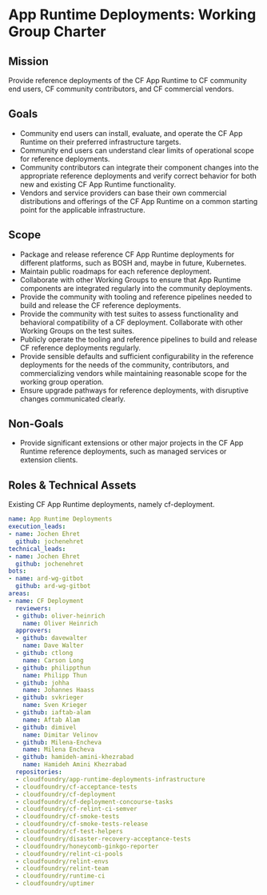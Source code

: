 # App Runtime Deployments: Working Group Charter

## Mission

Provide reference deployments of the CF App Runtime to CF community end users, CF community contributors, and CF commercial vendors.


## Goals

- Community end users can install, evaluate, and operate the CF App Runtime on their preferred infrastructure targets.
- Community end users can understand clear limits of operational scope for reference deployments.
- Community contributors can integrate their component changes into the appropriate reference deployments and verify correct behavior for both new and existing CF App Runtime functionality.
- Vendors and service providers can base their own commercial distributions and offerings of the CF App Runtime on a common starting point for the applicable infrastructure.


## Scope

- Package and release reference CF App Runtime deployments for different platforms, such as BOSH and, maybe in future, Kubernetes.
- Maintain public roadmaps for each reference deployment.
- Collaborate with other Working Groups to ensure that App Runtime components are integrated regularly into the community deployments.
- Provide the community with tooling and reference pipelines needed to build and release the CF reference deployments.
- Provide the community with test suites to assess functionality and behavioral compatibility of a CF deployment. Collaborate with other Working Groups on the test suites.
- Publicly operate the tooling and reference pipelines to build and release CF reference deployments regularly.
- Provide sensible defaults and sufficient configurability in the reference deployments for the needs of the community, contributors, and commercializing vendors while maintaining reasonable scope for the working group operation.
- Ensure upgrade pathways for reference deployments, with disruptive changes communicated clearly.


## Non-Goals

- Provide significant extensions or other major projects in the CF App Runtime reference deployments, such as managed services or extension clients.

## Roles & Technical Assets
Existing CF App Runtime deployments, namely cf-deployment.

```yaml
name: App Runtime Deployments
execution_leads:
- name: Jochen Ehret
  github: jochenehret
technical_leads:
- name: Jochen Ehret
  github: jochenehret
bots:
- name: ard-wg-gitbot
  github: ard-wg-gitbot
areas:
- name: CF Deployment
  reviewers:
  - github: oliver-heinrich
    name: Oliver Heinrich
  approvers:
  - github: davewalter
    name: Dave Walter
  - github: ctlong
    name: Carson Long
  - github: philippthun
    name: Philipp Thun
  - github: johha
    name: Johannes Haass
  - github: svkrieger
    name: Sven Krieger
  - github: iaftab-alam
    name: Aftab Alam
  - github: dimivel
    name: Dimitar Velinov
  - github: Milena-Encheva
    name: Milena Encheva
  - github: hamideh-amini-khezrabad
    name: Hamideh Amini Khezrabad 
  repositories:
  - cloudfoundry/app-runtime-deployments-infrastructure
  - cloudfoundry/cf-acceptance-tests
  - cloudfoundry/cf-deployment
  - cloudfoundry/cf-deployment-concourse-tasks
  - cloudfoundry/cf-relint-ci-semver
  - cloudfoundry/cf-smoke-tests
  - cloudfoundry/cf-smoke-tests-release
  - cloudfoundry/cf-test-helpers
  - cloudfoundry/disaster-recovery-acceptance-tests
  - cloudfoundry/honeycomb-ginkgo-reporter
  - cloudfoundry/relint-ci-pools
  - cloudfoundry/relint-envs
  - cloudfoundry/relint-team
  - cloudfoundry/runtime-ci
  - cloudfoundry/uptimer
```
